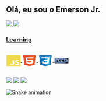 ## Olá, eu sou o Emerson Jr.

<div>
  <a href="https://github.com/emersonjr07">
  <img height="150em" src="https://github-readme-stats.vercel.app/api?username=emersonjr07&show_icons=true&theme=chartreuse-dark&include_all_commits=true&count_private=true"/>
  <img height="150em" src="https://github-readme-stats.vercel.app/api/top-langs/?username=emersonjr07&layout=compact&langs_count=7&theme=chartreuse-dark"/>
</div>
  
### Learning
  
<div style="display: inline_block"><br>
  <img align="center" alt="Emerson-Js" height="30" width="40" src="https://raw.githubusercontent.com/devicons/devicon/master/icons/javascript/javascript-plain.svg">
  <img align="center" alt="Emerson-HTML" height="30" width="40" src="https://raw.githubusercontent.com/devicons/devicon/master/icons/html5/html5-original.svg">
  <img align="center" alt="Emerson-CSS" height="30" width="40" src="https://raw.githubusercontent.com/devicons/devicon/master/icons/css3/css3-original.svg">
  <img align="center" alt="Emerson-PHP" height="30" width="40" src="https://raw.githubusercontent.com/devicons/devicon/master/icons/php/php-original.svg">
</div>
   
  ##
 
<div> 
  <a href="https://instagram.com/emerson.jr07" target="_blank"><img src="https://img.shields.io/badge/-Instagram-%23E4405F?style=for-the-badge&logo=instagram&logoColor=white" target="_blank"></a>
 	<a href = "mailto:emerson.jr06@gmail.com"><img src="https://img.shields.io/badge/-Gmail-%23333?style=for-the-badge&logo=gmail&logoColor=white" target="_blank"></a>
  <a href="https://www.linkedin.com/in/emerson-júnior-b7a9ab210/" target="_blank"><img src="https://img.shields.io/badge/-LinkedIn-%230077B5?style=for-the-badge&logo=linkedin&logoColor=white" target="_blank"></a> 
 
  ![Snake animation](https://github.com/emersonjr07/emersonjr07/blob/output/github-contribution-grid-snake.svg)
 
</div>
